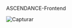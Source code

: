 ASCENDANCE-Frontend

![Capturar](https://user-images.githubusercontent.com/49738156/90415966-d8bdb080-e07f-11ea-9333-7c677a764be7.PNG)


